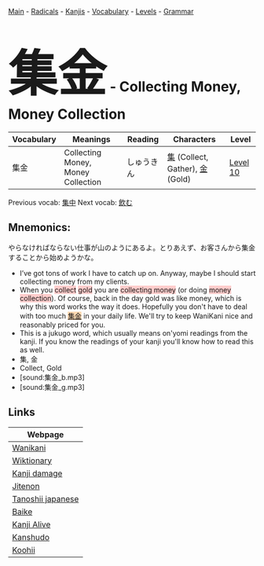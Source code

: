 <style> bigfont {font-size: 100px}</style>
[Main](../README.md) -
[Radicals](../radicals.md) -
[Kanjis](../kanjis.md) -
[Vocabulary](../vocabulary.md) -
[Levels](../levels.md) -
[Grammar](../grammar.md)
# <bigfont> 集金</bigfont> - Collecting Money, Money Collection 

| Vocabulary | Meanings | Reading | Characters | Level |
| --- | --- | --- | --- | --- |
| 集金 | Collecting Money, Money Collection | しゅうきん |  [集](../kanjis/集.md) (Collect, Gather), [金](../kanjis/金.md) (Gold) | [Level 10](../levels/wk_level10.md) |

Previous vocab: [集中](集中.md) Next vocab: [飲む](飲む.md) 

## Mnemonics:
やらなければならない仕事が山のようにあるよ。とりあえず、お客さんから集金することから始めようかな。
* I’ve got tons of work I have to catch up on. Anyway, maybe I should start collecting money from my clients.
* When you <span style="background-color:#ffcccb"> collect</span> <span style="background-color:#ffcccb"> gold</span> you are <span style="background-color:#ffcccb"> collecting money</span> (or doing <span style="background-color:#ffcccb"> money collection</span>). Of course, back in the day gold was like money, which is why this word works the way it does. Hopefully you don't have to deal with too much <span style="background-color:#fed8b1"> [集金](https://jisho.org/search/集金)</span> in your daily life. We'll try to keep WaniKani nice and reasonably priced for you.
* This is a jukugo word, which usually means on'yomi readings from the kanji. If you know the readings of your kanji you'll know how to read this as well.
* 集, 金
* Collect, Gold
* [sound:集金_b.mp3]
* [sound:集金_g.mp3]


## Links 

| Webpage |
| --- |
| [Wanikani          ](https://www.wanikani.com/kanji/集金) |
| [Wiktionary        ](https://en.wiktionary.org/wiki/集金) |
| [Kanji damage      ](http://www.kanjidamage.com/kanji/search?utf8=✓&q=集金) |
| [Jitenon           ](https://jitenon.com/kanji/集金) |
| [Tanoshii japanese ](https://www.tanoshiijapanese.com/dictionary/kanji.cfm?k=集金) |
| [Baike             ](https://baike.baidu.com/item/集金) |
| [Kanji Alive       ](https://app.kanjialive.com/集金) |
| [Kanshudo          ](https://www.kanshudo.com/searchmn?q=集金) |
| [Koohii            ](https://kanji.koohii.com/study/kanji/集金) |
